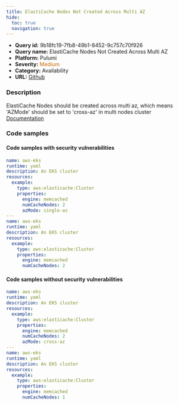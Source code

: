 ```yaml
---
title: ElastiCache Nodes Not Created Across Multi AZ
hide:
  toc: true
  navigation: true
---
```


<style>
  .highlight .hll {
    background-color: #ff171742;
  }
  .md-content {
    max-width: 1100px;
    margin: 0 auto;
  }
</style>

-   **Query id:** 9b18fc19-7fb8-49b1-8452-9c757c70f926
-   **Query name:** ElastiCache Nodes Not Created Across Multi AZ
-   **Platform:** Pulumi
-   **Severity:** <span style="color:#C60">Medium</span>
-   **Category:** Availability
-   **URL:** [Github](https://github.com/Checkmarx/kics/tree/master/assets/queries/pulumi/aws/elasticache_nodes_not_created_across_multi_az)

### Description
ElastiCache Nodes should be created across multi az, which means 'AZMode' should be set to 'cross-az' in multi nodes cluster<br>
[Documentation](https://www.pulumi.com/registry/packages/aws/api-docs/elasticache/cluster/#azmode_yaml)

### Code samples
#### Code samples with security vulnerabilities
```yaml title="Positive test num. 1 - yaml file" hl_lines="10 18"
name: aws-eks
runtime: yaml
description: An EKS cluster
resources:
  example:
    type: aws:elasticache:Cluster
    properties:
      engine: memcached
      numCacheNodes: 2
      azMode: single-az
---
name: aws-eks
runtime: yaml
description: An EKS cluster
resources:
  example:
    type: aws:elasticache:Cluster
    properties:
      engine: memcached
      numCacheNodes: 2

```


#### Code samples without security vulnerabilities
```yaml title="Negative test num. 1 - yaml file"
name: aws-eks
runtime: yaml
description: An EKS cluster
resources:
  example:
    type: aws:elasticache:Cluster
    properties:
      engine: memcached
      numCacheNodes: 2
      azMode: cross-az
---
name: aws-eks
runtime: yaml
description: An EKS cluster
resources:
  example:
    type: aws:elasticache:Cluster
    properties:
      engine: memcached
      numCacheNodes: 1


```
